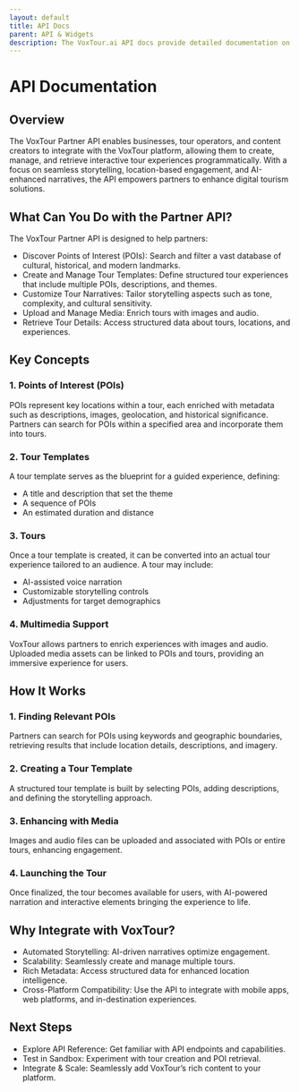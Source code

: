 ```yaml
---
layout: default
title: API Docs
parent: API & Widgets
description: The VoxTour.ai API docs provide detailed documentation on each endpoint, including request parameters, response formats, authentication methods, and example payloads. This section serves as a comprehensive guide for developers integrating VoxTour.ai’s AI-powered audio guides into their applications.
---
```


# API Documentation

## Overview
The VoxTour Partner API enables businesses, tour operators, and content creators to integrate with the VoxTour platform, allowing them to create, manage, and retrieve interactive tour experiences programmatically. With a focus on seamless storytelling, location-based engagement, and AI-enhanced narratives, the API empowers partners to enhance digital tourism solutions.

## What Can You Do with the Partner API?
The VoxTour Partner API is designed to help partners:
- Discover Points of Interest (POIs): Search and filter a vast database of cultural, historical, and modern landmarks.
- Create and Manage Tour Templates: Define structured tour experiences that include multiple POIs, descriptions, and themes.
- Customize Tour Narratives: Tailor storytelling aspects such as tone, complexity, and cultural sensitivity.
- Upload and Manage Media: Enrich tours with images and audio.
- Retrieve Tour Details: Access structured data about tours, locations, and experiences.

## Key Concepts
### 1. Points of Interest (POIs)
POIs represent key locations within a tour, each enriched with metadata such as descriptions, images, geolocation, and historical significance. Partners can search for POIs within a specified area and incorporate them into tours.

### 2. Tour Templates
A tour template serves as the blueprint for a guided experience, defining:
- A title and description that set the theme
- A sequence of POIs
- An estimated duration and distance

### 3. Tours
Once a tour template is created, it can be converted into an actual tour experience tailored to an audience. A tour may include:
- AI-assisted voice narration
- Customizable storytelling controls
- Adjustments for target demographics

### 4. Multimedia Support
VoxTour allows partners to enrich experiences with images and audio. Uploaded media assets can be linked to POIs and tours, providing an immersive experience for users.

## How It Works
### 1. Finding Relevant POIs
Partners can search for POIs using keywords and geographic boundaries, retrieving results that include location details, descriptions, and imagery.

### 2. Creating a Tour Template
A structured tour template is built by selecting POIs, adding descriptions, and defining the storytelling approach.

### 3. Enhancing with Media
Images and audio files can be uploaded and associated with POIs or entire tours, enhancing engagement.

### 4. Launching the Tour
Once finalized, the tour becomes available for users, with AI-powered narration and interactive elements bringing the experience to life.

## Why Integrate with VoxTour?
- Automated Storytelling: AI-driven narratives optimize engagement.
- Scalability: Seamlessly create and manage multiple tours.
- Rich Metadata: Access structured data for enhanced location intelligence.
- Cross-Platform Compatibility: Use the API to integrate with mobile apps, web platforms, and in-destination experiences.

## Next Steps
- Explore API Reference: Get familiar with API endpoints and capabilities.
- Test in Sandbox: Experiment with tour creation and POI retrieval.
- Integrate & Scale: Seamlessly add VoxTour’s rich content to your platform.